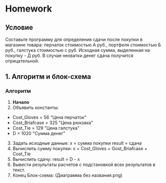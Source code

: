 # Homework
## Условие
Составьте программу для определения сдачи после покупки в магазине товара:
перчаток стоимостью А руб., портфеля стоимостью Б руб., галстука стоимостью с руб. Исходная сумма, выделенная на покупку - Д руб. В случае нехватки денег сдача получится отрицательной.

## 1. Алгоритм и блок-схема

### Алгоритм
1. **Начало**
2. Объявить константы:
  -  Cost_Gloves = 56 "Цена перчаток"
  -  Cost_Briafcase = 325 "Цена рюкзака"
  -  Cost_Tie = 129 "Цена галстука"
  -  D = 1020 "Сумма денег"
3. Задать исходные данные:
    x = сумма покупки
    result = сдача
4. Вычислить сумму покупки:
    x = Cost_Gloves + Gost_Briafcase + Cost_Tie
5. Вычислить сдачу:
    result = D - x
6. Вывести результаты расчетов с подстановкой всех результатов в текст.
7. Конец
Блок-схема:
(Диаграмма без названия.png)
